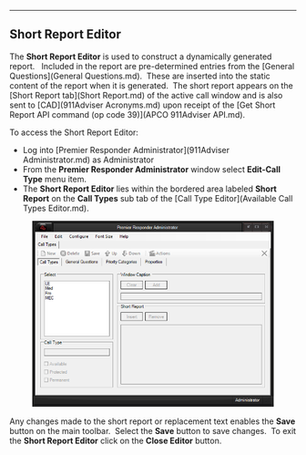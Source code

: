   -------------------------
  **Short Report Editor**
  -------------------------

The **Short Report Editor** is used to construct a dynamically generated
report.   Included in the report are pre-determined entries from the
[General Questions](General Questions.md).  These are inserted into
the static content of the report when it is generated.  The short report
appears on the [Short Report tab](Short Report.md) of the active call
window and is also sent to [CAD](911Adviser Acronyms.md) upon receipt
of the [Get Short Report API command (op code
39)](APCO 911Adviser API.md).

To access the Short Report Editor:

-   Log into [Premier Responder
    Administrator](911Adviser Administrator.md) as Administrator
-   From the **Premier Responder Administrator** window select
    **Edit-Call Type** menu item.
-   The **Short Report Editor** lies within the bordered area labeled
    **Short Report** on the **Call Types** sub tab of the [Call Type
    Editor](Available Call Types Editor.md).

<figure><img src=".gitbook/assets/Short Report Editor_files/image001.png" alt=""><figcaption></figcaption></figure> 

Any changes made to the short report or replacement text enables the
**Save** button on the main toolbar.  Select the **Save** button to save
changes.  To exit the **Short Report Editor** click on the **Close
Editor** button.
